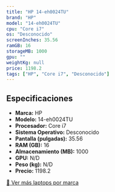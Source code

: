 ```yaml
---
title: "HP 14-eh0024TU"
brand: "HP"
model: "14-eh0024TU"
cpu: "Core i7"
os: "Desconocido"
screenInches: 35.56
ramGB: 16
storageMB: 1000
gpu: ""
weightKg: null
price: 1198.2
tags: ["HP", "Core i7", "Desconocido"]
---
```

## Especificaciones

- **Marca:** HP
- **Modelo:** 14-eh0024TU
- **Procesador:** Core i7
- **Sistema Operativo:** Desconocido
- **Pantalla (pulgadas):** 35.56
- **RAM (GB):** 16
- **Almacenamiento (MB):** 1000
- **GPU:** N/D
- **Peso (kg):** N/D
- **Precio:** 1198.2

[:rocket: Ver más laptops por marca](/brand/hp)
